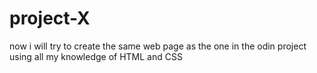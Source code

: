 # project-X
now i will try to create the same web page as the one in the odin project using all my knowledge of HTML and CSS 